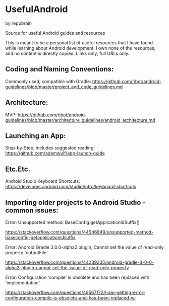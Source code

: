 # UsefulAndroid
by repobrain

Source for useful Android guides and resources

This is meant to be a personal list of useful resources that I have found while learning about Android development. I own none of the resources, and no content is directly copied. Links only; full URLs only.

## Coding and Naming Conventions:

Commonly used, compatible with Gradle: https://github.com/ribot/android-guidelines/blob/master/project_and_code_guidelines.md

## Architecture:

MVP: https://github.com/ribot/android-guidelines/blob/master/architecture_guidelines/android_architecture.md

## Launching an App:

Step-by-Step, includes suggested reading: https://github.com/adamwulf/app-launch-guide

## Etc.Etc.

Android Studio Keyboard Shortcuts: https://developer.android.com/studio/intro/keyboard-shortcuts

## Importing older projects to Android Studio - common issues:

Error: Unsupported method: BaseConfig.getApplicationIdSuffix() 

  https://stackoverflow.com/questions/44546849/unsupported-method-baseconfig-getapplicationidsuffix
  
Error: Android Gradle 3.0.0-alpha2 plugin, Cannot set the value of read-only property 'outputFile'

  https://stackoverflow.com/questions/44239235/android-gradle-3-0-0-alpha2-plugin-cannot-set-the-value-of-read-only-property
  
Error: Configuration 'compile' is obsolete and has been replaced with 'implementation'.

  https://stackoverflow.com/questions/49567172/i-am-getting-error-configuration-compile-is-obsolete-and-has-been-replaced-wi
  
  





